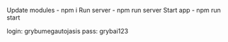 Update modules - npm i
Run server - npm run server
Start app - npm run start

login: grybumegautojasis
pass: grybai123